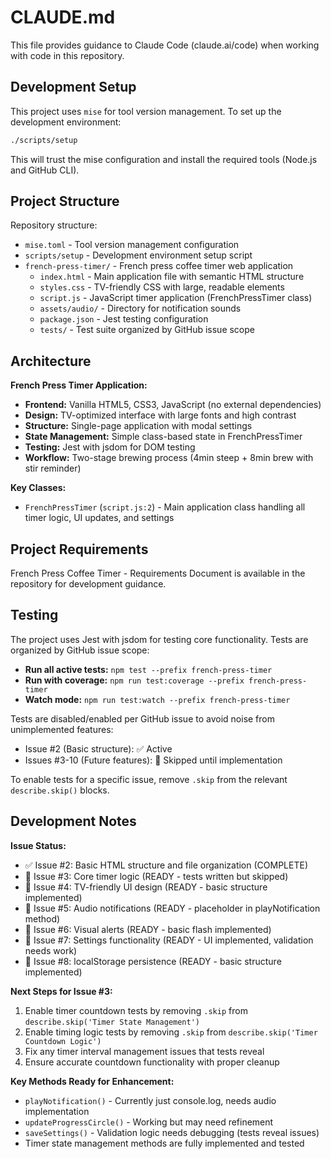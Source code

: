 # CLAUDE.md

This file provides guidance to Claude Code (claude.ai/code) when working with code in this repository.

## Development Setup

This project uses `mise` for tool version management. To set up the development environment:

```bash
./scripts/setup
```

This will trust the mise configuration and install the required tools (Node.js and GitHub CLI).

## Project Structure

Repository structure:
- `mise.toml` - Tool version management configuration
- `scripts/setup` - Development environment setup script
- `french-press-timer/` - French press coffee timer web application
  - `index.html` - Main application file with semantic HTML structure
  - `styles.css` - TV-friendly CSS with large, readable elements
  - `script.js` - JavaScript timer application (FrenchPressTimer class)
  - `assets/audio/` - Directory for notification sounds
  - `package.json` - Jest testing configuration
  - `tests/` - Test suite organized by GitHub issue scope

## Architecture

**French Press Timer Application:**
- **Frontend:** Vanilla HTML5, CSS3, JavaScript (no external dependencies)
- **Design:** TV-optimized interface with large fonts and high contrast
- **Structure:** Single-page application with modal settings
- **State Management:** Simple class-based state in FrenchPressTimer
- **Testing:** Jest with jsdom for DOM testing
- **Workflow:** Two-stage brewing process (4min steep + 8min brew with stir reminder)

**Key Classes:**
- `FrenchPressTimer` (`script.js:2`) - Main application class handling all timer logic, UI updates, and settings

## Project Requirements

French Press Coffee Timer - Requirements Document is available in the repository for development guidance.

## Testing

The project uses Jest with jsdom for testing core functionality. Tests are organized by GitHub issue scope:

- **Run all active tests:** `npm test --prefix french-press-timer`
- **Run with coverage:** `npm run test:coverage --prefix french-press-timer`
- **Watch mode:** `npm run test:watch --prefix french-press-timer`

Tests are disabled/enabled per GitHub issue to avoid noise from unimplemented features:
- Issue #2 (Basic structure): ✅ Active
- Issues #3-10 (Future features): 🚫 Skipped until implementation

To enable tests for a specific issue, remove `.skip` from the relevant `describe.skip()` blocks.

## Development Notes

**Issue Status:**
- ✅ Issue #2: Basic HTML structure and file organization (COMPLETE)
- 🔄 Issue #3: Core timer logic (READY - tests written but skipped)
- 🔄 Issue #4: TV-friendly UI design (READY - basic structure implemented)
- 🔄 Issue #5: Audio notifications (READY - placeholder in playNotification method)
- 🔄 Issue #6: Visual alerts (READY - basic flash implemented)
- 🔄 Issue #7: Settings functionality (READY - UI implemented, validation needs work)
- 🔄 Issue #8: localStorage persistence (READY - basic structure implemented)

**Next Steps for Issue #3:**
1. Enable timer countdown tests by removing `.skip` from `describe.skip('Timer State Management')`
2. Enable timing logic tests by removing `.skip` from `describe.skip('Timer Countdown Logic')`
3. Fix any timer interval management issues that tests reveal
4. Ensure accurate countdown functionality with proper cleanup

**Key Methods Ready for Enhancement:**
- `playNotification()` - Currently just console.log, needs audio implementation
- `updateProgressCircle()` - Working but may need refinement
- `saveSettings()` - Validation logic needs debugging (tests reveal issues)
- Timer state management methods are fully implemented and tested